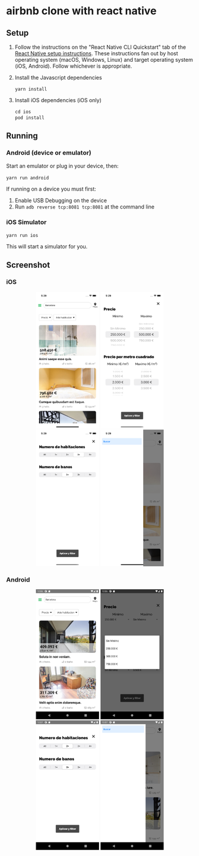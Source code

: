 # airbnb clone with react native

## Setup

1. Follow the instructions on the "React Native CLI Quickstart" tab of
   the [React Native setup instructions](
   https://reactnative.dev/docs/environment-setup).  These
   instructions fan out by host operating system (macOS, Windows,
   Linux) and target operating system (iOS, Android).  Follow
   whichever is appropriate.

2. Install the Javascript dependencies
   ```
   yarn install
   ```

3. Install iOS dependencies (iOS only)
   ```
   cd ios
   pod install
   ```
## Running

### Android (device or emulator)

Start an emulator or plug in your device, then:

`yarn run android`

If running on a device you must first:
  1. Enable USB Debugging on the device
  2. Run `adb reverse tcp:8081 tcp:8081` at the command line


### iOS Simulator

`yarn run ios`

This will start a simulator for you.


## Screenshot

### iOS

<div align="center">
  <img width=170 src ="https://github.com/forward88/react-native-airbnb-style-app/blob/master/screens/iOS/1.png" />
  <img width=170 src ="https://github.com/forward88/react-native-airbnb-style-app/blob/master/screens/iOS/2.png"/>
  <img width=170 src ="https://github.com/forward88/react-native-airbnb-style-app/blob/master/screens/iOS/3.png"/>
  <img width=170 src ="https://github.com/forward88/react-native-airbnb-style-app/blob/master/screens/iOS/4.png"/>
</div>

### Android

<div align="center">
  <img width=170 src ="https://github.com/forward88/react-native-airbnb-style-app/blob/master/screens/Android/1.png"/>
  <img width=170 src ="https://github.com/forward88/react-native-airbnb-style-app/blob/master/screens/Android/2.png"/>
  <img width=170 src ="https://github.com/forward88/react-native-airbnb-style-app/blob/master/screens/Android/3.png"/>
  <img width=170 src ="https://github.com/forward88/react-native-airbnb-style-app/blob/master/screens/Android/4.png"/>
</div>
